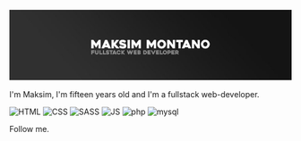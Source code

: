 [![Header](https://github.com/maksim-montano/maksim-montano/blob/main/assets/test.jpg)](https://www.instagram.com/kobozev._maksim/)

I'm Maksim, I'm fifteen years old and I'm a fullstack web-developer.

![HTML](https://img.shields.io/badge/-html-121212?style=for-the-badge&logo=HTML5)
![CSS](https://img.shields.io/badge/-css-121212?style=for-the-badge&logo=css3)
![SASS](https://img.shields.io/badge/-SASS-121212?style=for-the-badge&logo=sass)
![JS](https://img.shields.io/badge/-javascript-121212?style=for-the-badge&logo=javascript)
![php](https://img.shields.io/badge/-php-121212?style=for-the-badge&logo=php)
![mysql](https://img.shields.io/badge/-sql-121212?style=for-the-badge&logo=mysql)

<!-- ![VK](https://img.shields.io/badge/VKONTAKTE-597da3?style=for-the-badge&logo=vk)
![instagram](https://img.shields.io/badge/Instagram-833AB4?style=for-the-badge&logo=instagram&logoColor=white) -->

Follow me.